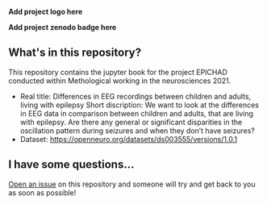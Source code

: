**Add project logo here**

**Add project zenodo badge here**



## What's in this repository?

This repository contains the jupyter book for the project EPICHAD conducted within Methological working in the neurosciences 2021.

- Real title: Differences in EEG recordings between children and adults, living with epilepsy
Short discription: We want to look at the differences in EEG data in comparison between children and adults, that are living with epilepsy. Are there any general or significant disparities in the oscillation pattern during seizures and when they don’t have seizures?
- Dataset: https://openneuro.org/datasets/ds003555/versions/1.0.1 


## I have some questions...

[Open an issue]() on this repository and someone will try and get back to you as soon as possible!
